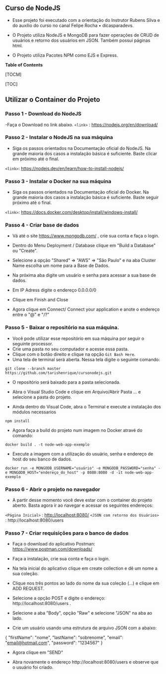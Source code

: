 ## Curso de NodeJS

- Esse projeto foi executado com a orientação do Instrutor Rubens Silva e do auxílio do curso no canal Felipe Rocha • dicasparadevs.

- O Projeto utiliza NodeJS e MongoDB para fazer operações de CRUD de usuários e retorno dos usuários em JSON. Também possui páginas html.
- O Projeto utiliza Pacotes NPM como EJS e Express.

**Table of Contents**

[TOCM]

[TOC]

## Utilizar o Container do Projeto

### Passo 1 - Download do NodeJS

-Faça o Download no link abaixo.
`<link>` : <https://nodejs.org/en/download/>

### Passo 2 - Instalar o NodeJS na sua máquina

- Siga os passos orientados na Documentação oficial do NodeJS. Na grande maioria dos casos a instalação básica é suficiente. Baste clicar em próximo até o final.

`<link>`: https://nodejs.dev/en/learn/how-to-install-nodejs/

### Passo 3 - Instalar o Docker na sua máquina

- Siga os passos orientados na Documentação oficial do Docker. Na grande maioria dos casos a instalação básica é suficiente. Baste seguir próximo até o final.

`<link>`: https://docs.docker.com/desktop/install/windows-install/

### Passo 4 - Criar base de dados

- Vá até o site https://www.mongodb.com/ , crie sua conta e faça o login.

- Dentro do Menu Deployment / Database clique em "Build a Database" ou "Create".

- Selecione a opção "Shared" => "AWS" => "São Paulo" e na aba Cluster Name escolha um nome para a Base de Dados.

- Na próxima aba digite um usuário e senha para acessar a sua base de dados.

- Em IP Adress digite o endereço 0.0.0.0/0

- Clique em Finish and Close

- Agora clique em Connect/ Connect your application e anote o endereço entre o "@" e "/?"

### Passo 5 - Baixar o repositório na sua máquina.

- Você pode utilizar esse repositório em sua máquina por seguir o seguinte processor.
- Crie uma pasta no seu computador e acesse essa pasta.
- Clique com o botão direito e clique na opção `Git Bash Here`.
- Uma tela de terminal será aberta. Nessa tela digite o seguinte comando:

`git clone --branch master https://github.com/tarishenrique/cursonodejs.git`

- O repositório será baixado para a pasta selecionada.

- Abra o Visual Studio Code e clique em Arquivo/Abrir Pasta ... e selecione a pasta do projeto.

- Ainda dentro do Visual Code, abra o Terminal e execute a instalação dos módulos necessarios

`npm install`

- Agora faça a build do projeto num imagem no Docker atravé do comando:

`docker build . -t node-web-app-exemplo`

- Execute a imagem com a utilização do usuário, senha e endereço de host do seu banco de dados.

`docker run -e MONGODB_USERNAME="usuário" -e MONGODB_PASSWORD="senha" -e MONGODB_HOST="endereço_do_host" -p 8080:8080 -d -it node-web-app-exemplo`

### Passo 6 - Abrir o projeto no navegador

- A partir desse momento você deve estar com o container do projeto aberto. Basta agora ir ao navegar e acessar os seguintes endereços:

`<Página Inicial>` : <http://localhost:8080/>
`<JSON com retorno dos Usuários>` : http://localhost:8080/users

### Passo 7 - Criar requisições para o banco de dados

- Faça o download do aplicativo Postman:
  https://www.postman.com/downloads/

- Faça a instalação, crie sua conta e faça o login.

- Na tela inicial do aplicativo clique em create collection e dê um nome a sua coleção.

- Clique nos três pontos ao lado do nome da sua coleção (...) e clique em ADD REQUEST.

- Selecione a opção POST e digite o endereço: http://localhost:8080/users .

- Selecione a aba "Body", opção "Raw" e selecione "JSON" na aba ao lado.

- Crie um usuário usando uma estrutura de arquivo JSON com a abaixo:

{
"firstName": "nome",
"lastName": "sobrenome",
"email": "email@hotmail.com",
"password": "1234567"
}

- Agora clique em "SEND"

- Abra novamente o endereço http://localhost:8080/users e observe que o usuário foi criado.
